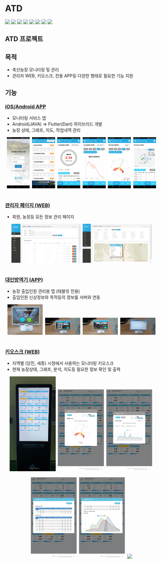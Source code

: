 # ATD
<div>
<img src="https://img.shields.io/badge/Android-3DDC84?style=flat-square&logo=Android&logoColor=white"/>
<img src="https://img.shields.io/badge/iOS-000000?style=flat-square&logo=Apple&logoColor=white"/>  
<img src="https://img.shields.io/badge/Flutter-02569B?style=flat-square&logo=Flutter&logoColor=white"/>
<img src="https://img.shields.io/badge/Dart-0175C2?style=flat-square&logo=Dart&logoColor=white"/>
<img src="https://img.shields.io/badge/HTML-E34F26?style=flat-square&logo=HTML5&logoColor=white"/>
<img src="https://img.shields.io/badge/Javascript-F7DF1E?style=flat-square&logo=javascript&logoColor=black"/>
<img src="https://img.shields.io/badge/PHP-777BB4?style=flat-square&logo=PHP&logoColor=white"/>
<img src="https://img.shields.io/badge/MySQL-4479A1?style=flat-square&logo=MySQL&logoColor=white"/>
</div>

## ATD 프로젝트

## 목적
- 축산농장 모니터링 및 관리 
- 관리자 WEB, 키오스크, 전용 APP등 다양한 형태로 필요한 기능 지원

## 기능


### <a href ="https://github.com/cjk09083/ATD/tree/main/IOS%26Android%20APP">iOS/Android APP </a>
- 모니터링 서비스 앱
- Android(JAVA) => Flutter(Dart) 하이브리드 개발
- 농장 상태, 그래프, 지도, 작업내역 관리
<div align="center" >
<img src="https://github.com/cjk09083/ATD/blob/main/IOS%26Android%20APP/0.%20로그인.jpg" width="15%"/>&nbsp;
<img src="https://github.com/cjk09083/ATD/blob/main/IOS%26Android%20APP/1.%20메인.jpg" width="15%"/>&nbsp;
<img src="https://github.com/cjk09083/ATD/blob/main/IOS%26Android%20APP/2.%20장비상태.jpg" width="15%"/>&nbsp;
<img src="https://github.com/cjk09083/ATD/blob/main/IOS%26Android%20APP/2-2%20그래프%20(일반).jpg" width="15%"/>&nbsp;
<img src="https://github.com/cjk09083/ATD/blob/main/IOS%26Android%20APP/2-2%20그래프%20(풍향풍속).jpg" width="15%"/>&nbsp;
<img src="https://github.com/cjk09083/ATD/blob/main/IOS%26Android%20APP/2-3%20대기확산(일반).jpg" width="15%"/>
</div></br>

### <a href ="https://github.com/cjk09083/ATD/tree/main/관리자%20WEB">관리자 페이지 (WEB) </a>
- 회원, 농장등 모든 정보 관리 페이지
<div align="center" >
<img src="https://github.com/cjk09083/ATD/blob/main/관리자%20WEB/2.%20장비관리%20-%20악취측정기.PNG" width="45%"/>&nbsp;
<img src="https://github.com/cjk09083/ATD/blob/main/관리자%20WEB/8.%20지역별%20데이터%20-%20상세.PNG" width="45%"/>
</div></br>

### <a href ="https://github.com/cjk09083/ATD/tree/main/IOS%26Android%20APP">대인방역기 (APP) </a>
- 농장 출입인원 관리용 앱 (태블릿 전용)
- 출입인원 신상정보와 목적등의 정보를 서버와 연동
<div align="center" >
<img src="https://github.com/cjk09083/ATD/blob/main/대인방역기/방역인증기-1.jpg" width="23%"/>&nbsp;
<img src="https://github.com/cjk09083/ATD/blob/main/대인방역기/방역인증기-3.jpg" width="23%"/>&nbsp;
<img src="https://github.com/cjk09083/ATD/blob/main/대인방역기/방역인증기-4.jpg" width="23%"/>&nbsp;
<img src="https://github.com/cjk09083/ATD/blob/main/대인방역기/방역인증기-6.jpg" width="23%"/>
</div></br>


### <a href ="https://github.com/cjk09083/ATD/tree/main/키오스크">키오스크 (WEB) </a>
- 지역별 (당진, 세종) 시청에서 사용하는 모니터링 키오스크
- 현재 농장상태, 그래프, 분석, 지도등 필요한 정보 확인 및 출력
<div align="center" >
<img src="https://github.com/cjk09083/ATD/blob/main/현장사진/키오스크-2.jpg" width="30%"/>&nbsp;
<img src="https://github.com/cjk09083/ATD/blob/main/키오스크/3.%20농가별현황%20-%20기상%20차트.png" width="30%"/>&nbsp;
<img src="https://github.com/cjk09083/ATD/blob/main/키오스크/3.%20농가별현황%20-%20악취%20차트.png" width="30%"/>&nbsp;
</div></br>
<div align="center" >
<img src="https://github.com/cjk09083/ATD/blob/main/키오스크/4.%20농가별현황%20-%20데이터%20분석.png" width="30%"/>&nbsp;
<img src="https://github.com/cjk09083/ATD/blob/main/키오스크/4.%20농가별현황%20-%20데이터%20분석2.png" width="30%"/>&nbsp;
<img src="https://github.com/cjk09083/ATD/blob/main/키오스크/5.%20축산%20지도.png" width="30%"/>
</div></br>

